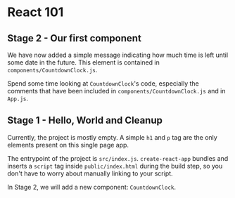 # React 101

## Stage 2 - Our first component

We have now added a simple message indicating how much time is left until some date in the future. This element is contained in `components/CountdownClock.js`.

Spend some time looking at `CountdownClock`'s code, especially the comments that have been included in `components/CountdownClock.js` and in `App.js`.

## Stage 1 - Hello, World and Cleanup

Currently, the project is mostly empty. A simple `h1` and `p` tag are the only elements present on this single page app.

The entrypoint of the project is `src/index.js`. `create-react-app` bundles and inserts a `script` tag inside `public/index.html` during the build step, so you don't have to worry about manually linking to your script.

In Stage 2, we will add a new component: `CountdownClock`.
